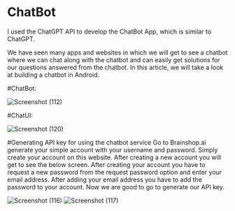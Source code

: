 # ChatBot
I used the ChatGPT API to develop the ChatBot App, which is similar to ChatGPT.

We have seen many apps and websites in which we will get to see a chatbot where we can chat along with the chatbot and can easily get solutions for our questions answered from the chatbot.
In this article, we will take a look at building a chatbot in Android. 

#ChatBot:

![Screenshot (112)](https://github.com/awaisiftikhar90/ChatBot/assets/43185991/442756e1-e03f-4e75-96ac-b79ac50080ac)

#ChatUI:

![Screenshot (120)](https://github.com/awaisiftikhar90/ChatBot/assets/43185991/b646fd01-265f-4a54-8627-41c56ecf778c)



#Generating API key for using the chatbot service
Go to Brainshop.ai generate your simple account with your username and password. Simply create your account on this website. After creating a new account you will get to see the below screen. After creating your account you have to request a new password from the request password option and enter your email address. After adding your email address you have to add the password to your account. Now we are good to go to generate our API key. 

![Screenshot (116)](https://github.com/awaisiftikhar90/ChatBot/assets/43185991/123cebac-6750-4923-9d70-7f45ecaa0a10)
![Screenshot (117)](https://github.com/awaisiftikhar90/ChatBot/assets/43185991/bd8c23d8-6600-4b55-93d8-4b03a519016a)
